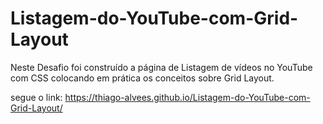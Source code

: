 # Listagem-do-YouTube-com-Grid-Layout
Neste Desafio foi construído a página de Listagem de vídeos no YouTube com CSS colocando em prática os conceitos  sobre Grid Layout.

segue o link: https://thiago-alvees.github.io/Listagem-do-YouTube-com-Grid-Layout/
